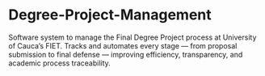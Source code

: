 # Degree-Project-Management
Software system to manage the Final Degree Project process at University of Cauca’s FIET. Tracks and automates every stage — from proposal submission to final defense — improving efficiency, transparency, and academic process traceability.
